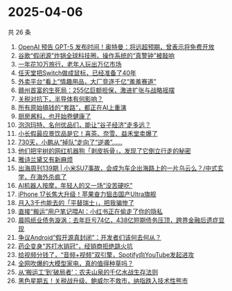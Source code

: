 # 2025-04-06

共 26 条

<!-- BEGIN 36KR -->
<!-- 最后更新时间 2025-04-06 02:10:44 +0800 -->
1. [OpenAI 预告 GPT-5 发布时间！奥特曼：将远超预期，曾表示将免费开放](https://36kr.com/p/3236549901696647)
1. [谷歌“假闭源”炸锅全球科技圈，操作系统的“真警钟”被敲响](https://36kr.com/p/3235662774763137)
1. [一年花10万旅行，老年人玩出万亿市场](https://36kr.com/p/3236508233973765)
1. [任天堂把Switch做成鼠标，已经准备了40年](https://36kr.com/p/3236693879176836)
1. [外卖平台“看上”情趣用品，大厂竞逐千亿“羞羞赛道”](https://36kr.com/p/3235821194782208)
1. [赣州首富的生死局：255亿巨额担保，激进扩张与战略摇摆](https://36kr.com/p/3235822619862279)
1. [关税对抗下，半导体有何影响？](https://36kr.com/p/3236005339692675)
1. [所有原始搞钱的“套路”，都正在AI上重演](https://36kr.com/p/3235765541528837)
1. [厨房酱料，也开始卷健康了](https://36kr.com/p/3235963606859398)
1. [泡泡玛特、名创优品们，能让“谷子经济”走多远？](https://36kr.com/p/3235931531230848)
1. [小长假最应景饮品是它！喜茶、奈雪、益禾堂卖爆了](https://36kr.com/p/3236568990285447)
1. [730天，小鹏从“掉队”走向了“逆袭”……](https://36kr.com/p/3235929124142728)
1. [他们把宇树的网红机器狗「剥皮拆骨」，发现了它倒立行走的秘密](https://36kr.com/p/3236954221411969)
1. [雅诗兰黛又有新麻烦](https://36kr.com/p/3235721920397312)
1. [出海周刊139期 | 小米SU7事故，会成为车企出海路上的一片乌云么？/中式玄学，在海外杀疯了](https://36kr.com/p/3235233473609730)
1. [AI机器人按摩，年轻人的又一场“没苦硬吃”](https://36kr.com/p/3236607209160706)
1. [iPhone 17长焦大升级！苹果奋力狙击国产Ultra旗舰](https://36kr.com/p/3235497796642311)
1. [月入3千也能去的「平替瑞士」，把我骗惨了](https://36kr.com/p/3236547228286593)
1. [直接“搬运”用户笔记喂AI：小红书正在偷走了你的隐私](https://36kr.com/p/3235377902790152)
1. [晨鸣纸业债务漩涡：去年巨亏74亿，438亿短期债务压顶，跨界金融后遗症显现](https://36kr.com/p/3235623094337545)
1. [争议Android“假开源真封闭”：开发者们该何去何从？](https://36kr.com/p/3236942009319049)
1. [药企变身“苏打水销冠”，经销商拒绝跳火坑](https://36kr.com/p/3235375659663365)
1. [给视频分钱了，“音频+视频”双引擎，Spotify向YouTube发起进攻](https://36kr.com/p/3235834028326537)
1. [全网吹爆的大模型家电，真的值得种草吗？](https://36kr.com/p/3235670472834690)
1. [从‘搬运工’到‘破局者’：农夫山泉的千亿水战生存法则](https://36kr.com/p/3235786660298757)
1. [黑色星期五！关税战升级、鲍威尔不救市，纳指跌入技术性熊市](https://36kr.com/p/3236526658987526)
<!-- END 36KR -->